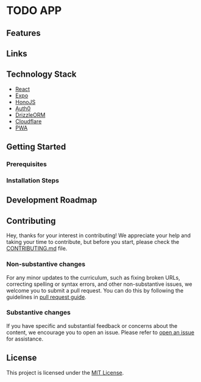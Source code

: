 # TODO APP

## Features

## Links

## Technology Stack

-   [React](https://reactjs.org/)
-   [Expo](https://expo.io/)
-   [HonoJS](https://hono.io/)
-   [Auth0](https://auth0.com/)
-   [DrizzleORM](https://orm.drizzle.team/)
-   [Cloudflare](https://www.cloudflare.com/)
-   [PWA](https://web.dev/progressive-web-apps/)

## Getting Started

### Prerequisites

### Installation Steps

## Development Roadmap

## Contributing

Hey, thanks for your interest in contributing! We appreciate your help and taking your time to contribute, but before you start, please check the [CONTRIBUTING.md](CONTRIBUTING.md) file.

### Non-substantive changes

For any minor updates to the curriculum, such as fixing broken URLs, correcting spelling or syntax errors, and other non-substantive issues, we welcome you to submit a pull request. You can do this by following the guidelines in [pull request guide](https://www.freecodecamp.org/news/how-to-make-your-first-pull-request-on-github-3/).

### Substantive changes

If you have specific and substantial feedback or concerns about the content, we encourage you to open an issue. Please refer to [open an issue](https://help.github.com/articles/creating-an-issue/) for assistance.

## License

This project is licensed under the [MIT License](LICENSE).

